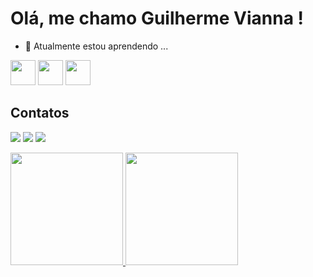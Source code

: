 
# Olá, me chamo Guilherme Vianna ! 

- 🌱 Atualmente estou aprendendo ...
<img loading="lazy" src="https://cdn.jsdelivr.net/gh/devicons/devicon/icons/react/react-original.svg" width="40" height="40"/>
<img loading="lazy" src="https://cdn.jsdelivr.net/gh/devicons/devicon/icons/javascript/javascript-original.svg" width="40" height="40"/>
<img loading="lazy" src="https://cdn.jsdelivr.net/gh/devicons/devicon/icons/androidstudio/androidstudio-original.svg" width="40" height="40"/>

## Contatos
<a href="https://www.instagram.com/guilhermevianna45/" target="_blank"><img loading="lazy" src="https://img.shields.io/badge/-Instagram-%23E4405F?style=for-the-badge&logo=instagram&logoColor=white" target="_blank"></a>
<a href = "mailto:mataveli91@gmail.com"><img loading="lazy" src="https://img.shields.io/badge/Gmail-D14836?style=for-the-badge&logo=gmail&logoColor=white" target="_blank"></a>
<a href="https://www.linkedin.com/in/guilherme-vianna-838053201/" target="_blank"><img loading="lazy" src="https://img.shields.io/badge/-LinkedIn-%230077B5?style=for-the-badge&logo=linkedin&logoColor=white" target="_blank"></a> 
  
<a href="https://github.com/Guilherme-Vianna">
<img loading="lazy" height="180em" src="https://github-readme-stats.vercel.app/api/top-langs/?username=Guilherme-Vianna&layout=compact&langs_count=7&theme=tokyonigh"/>
<img loading="lazy" height="180em" src="https://github-readme-stats.vercel.app/api?username=Guilherme-Vianna&show_icons=true&theme=tokyonigh&include_all_commits=true&count_private=true"/>


